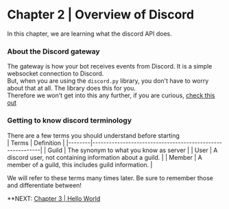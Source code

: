 # Chapter 2 | Overview of Discord
In this chapter, we are learning what the discord API does.

### About the Discord gateway
The gateway is how your bot receives events from Discord. It is a simple websocket connection to Discord. <br>
But, when you are using the `discord.py` library, you don't have to worry about that at all. The library does this for you. <br>
Therefore we won't get into this any further, if you are curious, [check this out](https://discord.com/developers/docs/topics/gateway)


### Getting to know discord terminology
There are a few terms you should understand before starting <br>
| Terms  | Definition                                                |
|--------|-----------------------------------------------------------|
| Guild  | The synonym to what you know as server                    |
| User   | A discord user, not containing information about a guild. |
| Member | A member of a guild, this includes guild information.     |


We will refer to these terms many times later. Be sure to remember those and differentiate between!

**NEXT: [Chapter 3 | Hello World](https://github.com/dank-tagg/dpy-tutorial/blob/main/chapter-3-online.md)

